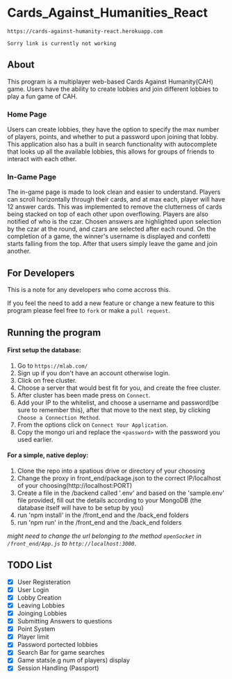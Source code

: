 # Cards_Against_Humanities_React

```https://cards-against-humanity-react.herokuapp.com```

```Sorry link is currently not working```


## About
This program is a multiplayer web-based Cards Against Humanity(CAH) game.
Users have the ability to create lobbies and join different lobbies to play a fun game of CAH.

### Home Page
Users can create lobbies, they have the option to specify the max number of players, points, and whether to put a password upon joining that lobby. This application also has a built in search functionality with autocomplete that looks up all the available lobbies, this allows for groups of friends to interact with each other.

### In-Game Page
The in-game page is made to look clean and easier to understand. Players can scroll horizontally through their cards, and at max each, player will have 12 answer cards. This was implemented to remove the clutterness of cards being stacked on top of each other upon overflowing. Players are also notified of who is the czar. Chosen answers are highlighted upon selection by the czar at the round, and czars are selected after each round. On the completion of a game, the winner's username is displayed and confetti starts falling from the top. After that users simply leave the game and join another.

## For Developers
This is a note for any developers who come accross this.

If you feel the need to add a new feature or change a new feature to this program please feel free to `fork` 
or make a `pull request`.

## Running the program

#### First setup the database:
1. Go to `https://mlab.com/`
2. Sign up if you don't have an account otherwise login.
3. Click on free cluster.
4. Choose a server that would best fit for you, and create the free cluster.
5. After cluster has been made press on `Connect`.
6. Add your IP to the whitelist, and choose a username and password(be sure to remember this), after that move to the next step, by clicking `Choose a Connection Method`.
7. From the options click on `Connect Your Application`.
8. Copy the mongo uri and replace the `<password>` with the password you used earlier.


#### For a simple, native deploy:

1. Clone the repo into a spatious drive or directory of your choosing
2. Change the proxy in front_end/package.json to the correct IP/localhost of your choosing(http://localhost:PORT)
3. Create a file in the /backend called '.env' and based on the 'sample.env' file provided, fill out the details according to your MongoDB (the database itself will have to be setup by you)
4. run 'npm install' in the /front_end and the /back_end folders
5. run 'npm run' in the /front_end and the /back_end folders

_might need to change the url belonging to the method `openSocket` in `/front_end/App.js` to `http://localhost:3000`_.


## TODO List
- [x] User Registeration 
- [x] User Login
- [x] Lobby Creation
- [x] Leaving Lobbies
- [x] Joinging Lobbies
- [x] Submitting Answers to questions
- [x] Point System
- [x] Player limit
- [x] Password portected lobbies
- [x] Search Bar for game searches
- [x] Game stats(e.g num of players) display
- [x] Session Handling (Passport)

